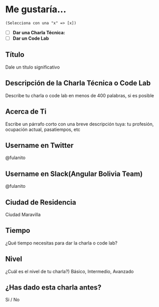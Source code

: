 
# Me gustaría...  

`(Selecciona con una "x" => [x])`

- [ ] **Dar una Charla Técnica:** 
- [ ] **Dar un Code Lab**

## Título
Dale un título significativo

## Descripción de la Charla Técnica o Code Lab
Describe tu charla o code lab en menos de 400 palabras, si es posible

## Acerca de Ti
Escribe un párrafo corto con una breve descripción tuya: tu profesión, ocupación actual, pasatiempos, etc

## Username en Twitter
@fulanito

## Username en Slack(Angular Bolivia Team)
@fulanito

## Ciudad de Residencia
Ciudad Maravilla

## Tiempo 
¿Qué tiempo necesitas para dar la charla o code lab?

## Nivel
¿Cuál es el nivel de tu charla?) Básico, Intermedio, Avanzado

## ¿Has dado esta charla antes?
Si / No